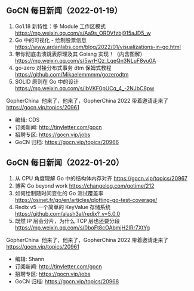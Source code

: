 ## GoCN 每日新闻（2022-01-19）

1. Go1.18 新特性：多 Module 工作区模式 https://mp.weixin.qq.com/s/Aa9s_ORDVfzbj915aJD5_w
2. Go 中的可视化 - 绘制股票信息 https://www.ardanlabs.com/blog/2022/01/visualizations-in-go.html
3. 带你彻底击溃跳表原理及其 Golang 实现！（内含图解） https://mp.weixin.qq.com/s/5wrHQz_LqeQn3NLuF8yu0A
4. go-zero 对接分布式事务 dtm 保姆式教程 https://github.com/Mikaelemmmm/gozerodtm
5. SOLID 原则在 Go 中的设计 https://mp.weixin.qq.com/s/IbVKF0pUCq_4_-2NJbC8pw

GopherChina  他来了，他来了，GopherChina 2022 带着邀请走来了 https://gocn.vip/topics/20961

- 编辑: CDS
- 订阅新闻: http://tinyletter.com/gocn
- 招聘专区: https://gocn.vip/jobs
- GoCN 归档: https://gocn.vip/topics/20966

## GoCN 每日新闻（2022-01-20）

1. 从 CPU 角度理解 Go 中的结构体内存对齐 https://gocn.vip/topics/20967
2. 博客 Go beyond work https://changelog.com/gotime/212
3. 如何绘制随时间变化的 Go 测试覆盖率 https://osinet.fr/go/en/articles/plotting-go-test-coverage/
4. Redix v5 一个简单的 KeyValue 存储系统 https://github.com/alash3al/redix?_v=5.0.0
5. 既然 IP 层会分片，为什么 TCP 层也还要分段 https://mp.weixin.qq.com/s/0boFt8cOAbmjH2IRr7XtYg

GopherChina  他来了，他来了，GopherChina 2022 带着邀请走来了 https://gocn.vip/topics/20961

- 编辑: Shann
- 订阅新闻: http://tinyletter.com/gocn
- 招聘专区: https://gocn.vip/jobs
- GoCN 归档: https://gocn.vip/topics/20968
